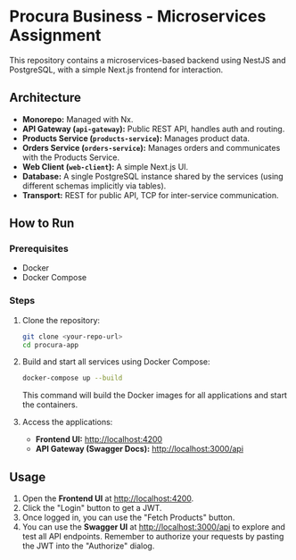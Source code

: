 # Procura Business - Microservices Assignment

This repository contains a microservices-based backend using NestJS and PostgreSQL, with a simple Next.js frontend for interaction.

## Architecture

- **Monorepo:** Managed with Nx.
- **API Gateway (`api-gateway`):** Public REST API, handles auth and routing.
- **Products Service (`products-service`):** Manages product data.
- **Orders Service (`orders-service`):** Manages orders and communicates with the Products Service.
- **Web Client (`web-client`):** A simple Next.js UI.
- **Database:** A single PostgreSQL instance shared by the services (using different schemas implicitly via tables).
- **Transport:** REST for public API, TCP for inter-service communication.



## How to Run

### Prerequisites
- Docker
- Docker Compose

### Steps
1. Clone the repository:
   ```bash
   git clone <your-repo-url>
   cd procura-app
   ```

2. Build and start all services using Docker Compose:
   ```bash
   docker-compose up --build
   ```
   This command will build the Docker images for all applications and start the containers.

3. Access the applications:
   - **Frontend UI:** [http://localhost:4200](http://localhost:4200)
   - **API Gateway (Swagger Docs):** [http://localhost:3000/api](http://localhost:3000/api)

## Usage

1. Open the **Frontend UI** at [http://localhost:4200](http://localhost:4200).
2. Click the "Login" button to get a JWT.
3. Once logged in, you can use the "Fetch Products" button.
4. You can use the **Swagger UI** at [http://localhost:3000/api](http://localhost:3000/api) to explore and test all API endpoints. Remember to authorize your requests by pasting the JWT into the "Authorize" dialog.